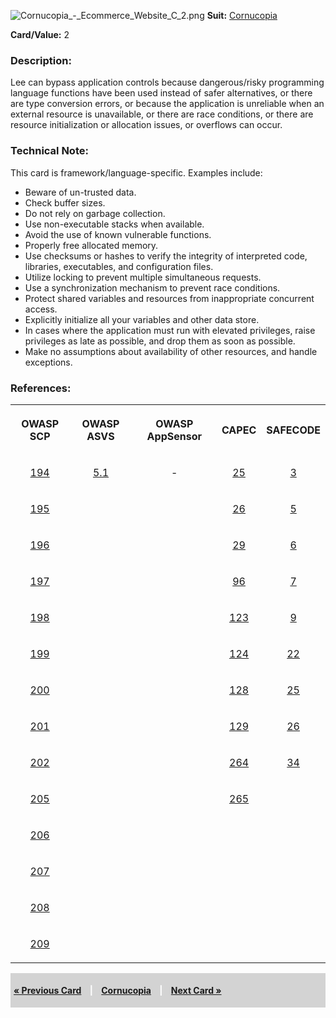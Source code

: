 ![Cornucopia_-_Ecommerce_Website_C_2.png](Cornucopia_-_Ecommerce_Website_C_2.png
"Cornucopia_-_Ecommerce_Website_C_2.png") **Suit:**
[Cornucopia](Cornucopia_-_Ecommerce_Website_-_C "wikilink")

**Card/Value:** 2

### Description:

Lee can bypass application controls because dangerous/risky programming
language functions have been used instead of safer alternatives, or
there are type conversion errors, or because the application is
unreliable when an external resource is unavailable, or there are race
conditions, or there are resource initialization or allocation issues,
or overflows can occur.

### Technical Note:

This card is framework/language-specific. Examples include:

  - Beware of un-trusted data.
  - Check buffer sizes.
  - Do not rely on garbage collection.
  - Use non-executable stacks when available.
  - Avoid the use of known vulnerable functions.
  - Properly free allocated memory.
  - Use checksums or hashes to verify the integrity of interpreted code,
    libraries, executables, and configuration files.
  - Utilize locking to prevent multiple simultaneous requests.
  - Use a synchronization mechanism to prevent race conditions.
  - Protect shared variables and resources from inappropriate concurrent
    access.
  - Explicitly initialize all your variables and other data store.
  - In cases where the application must run with elevated privileges,
    raise privileges as late as possible, and drop them as soon as
    possible.
  - Make no assumptions about availability of other resources, and
    handle exceptions.

### References:

<table class="wikitable" style="text-align:center;">

<tr>

<th>

OWASP SCP

</th>

<th>

OWASP ASVS

</th>

<th>

OWASP AppSensor

</th>

<th>

CAPEC

</th>

<th>

SAFECODE

</th>

</tr>

<tr>

<td>

[194](OWASP_Secure_Coding_Practices_Checklist#194 "wikilink")

</td>

<td>

[5.1](OWASP_Application_Security_Verification_Standard#5.1 "wikilink")

</td>

<td>

\-

</td>

<td>

[25](https://capec.mitre.org/data/definitions/25.html)

</td>

<td>

[3](SAFECode_Practical_Security_Stories#3 "wikilink")

</td>

</tr>

<tr>

<td>

[195](OWASP_Secure_Coding_Practices_Checklist#195 "wikilink")

</td>

<td>

</td>

<td>

</td>

<td>

[26](https://capec.mitre.org/data/definitions/26.html)

</td>

<td>

[5](SAFECode_Practical_Security_Stories#5 "wikilink")

</td>

</tr>

<tr>

<td>

[196](OWASP_Secure_Coding_Practices_Checklist#196 "wikilink")

</td>

<td>

</td>

<td>

</td>

<td>

[29](https://capec.mitre.org/data/definitions/29.html)

</td>

<td>

[6](SAFECode_Practical_Security_Stories#6 "wikilink")

</td>

</tr>

<tr>

<td>

[197](OWASP_Secure_Coding_Practices_Checklist#197 "wikilink")

</td>

<td>

</td>

<td>

</td>

<td>

[96](https://capec.mitre.org/data/definitions/96.html)

</td>

<td>

[7](SAFECode_Practical_Security_Stories#7 "wikilink")

</td>

</tr>

<tr>

<td>

[198](OWASP_Secure_Coding_Practices_Checklist#198 "wikilink")

</td>

<td>

</td>

<td>

</td>

<td>

[123](https://capec.mitre.org/data/definitions/123.html)

</td>

<td>

[9](SAFECode_Practical_Security_Stories#9 "wikilink")

</td>

</tr>

<tr>

<td>

[199](OWASP_Secure_Coding_Practices_Checklist#199 "wikilink")

</td>

<td>

</td>

<td>

</td>

<td>

[124](https://capec.mitre.org/data/definitions/124.html)

</td>

<td>

[22](SAFECode_Practical_Security_Stories#22 "wikilink")

</td>

</tr>

<tr>

<td>

[200](OWASP_Secure_Coding_Practices_Checklist#200 "wikilink")

</td>

<td>

</td>

<td>

</td>

<td>

[128](https://capec.mitre.org/data/definitions/128.html)

</td>

<td>

[25](SAFECode_Practical_Security_Stories#25 "wikilink")

</td>

</tr>

<tr>

<td>

[201](OWASP_Secure_Coding_Practices_Checklist#201 "wikilink")

</td>

<td>

</td>

<td>

</td>

<td>

[129](https://capec.mitre.org/data/definitions/129.html)

</td>

<td>

[26](SAFECode_Practical_Security_Stories#26 "wikilink")

</td>

</tr>

<tr>

<td>

[202](OWASP_Secure_Coding_Practices_Checklist#202 "wikilink")

</td>

<td>

</td>

<td>

</td>

<td>

[264](https://capec.mitre.org/data/definitions/264.html)

</td>

<td>

[34](SAFECode_Practical_Security_Stories#34 "wikilink")

</td>

</tr>

<tr>

<td>

[205](OWASP_Secure_Coding_Practices_Checklist#205 "wikilink")

</td>

<td>

</td>

<td>

</td>

<td>

[265](https://capec.mitre.org/data/definitions/265.html)

</td>

<td>

</td>

</tr>

<tr>

<td>

[206](OWASP_Secure_Coding_Practices_Checklist#206 "wikilink")

</td>

<td>

</td>

<td>

</td>

<td>

</td>

<td>

</td>

</tr>

<tr>

<td>

[207](OWASP_Secure_Coding_Practices_Checklist#207 "wikilink")

</td>

<td>

</td>

<td>

</td>

<td>

</td>

<td>

</td>

</tr>

<tr>

<td>

[208](OWASP_Secure_Coding_Practices_Checklist#208 "wikilink")

</td>

<td>

</td>

<td>

</td>

<td>

</td>

<td>

</td>

</tr>

<tr>

<td>

[209](OWASP_Secure_Coding_Practices_Checklist#209 "wikilink")

</td>

<td>

</td>

<td>

</td>

<td>

</td>

<td>

</td>

</tr>

</table>

<div style="padding:5px;background:LightGray;color:White;font-weight:bold;">

[« Previous Card](Cornucopia_-_Ecommerce_Website_-_CR_A "wikilink")
<span style="padding-left:10px;padding-right:10px;"> |</span>
[Cornucopia](Cornucopia_-_Ecommerce_Website_-_C "wikilink")
<span style="padding-left:10px;padding-right:10px;"> |</span> [Next Card
»](Cornucopia_-_Ecommerce_Website_-_C_3 "wikilink")

</div>
